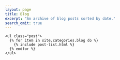 ```yaml
---
layout: page
title: Blog
excerpt: "An archive of blog posts sorted by date."
search_omit: true
---
```



<div class="toc">

    <ul class="post">
      {% for item in site.categories.blog do %}
        {% include post-list.html %}
      {% endfor %}
    </ul>  
</div>
